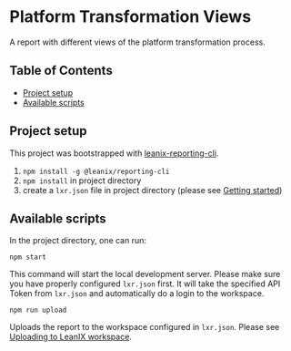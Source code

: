 # Platform Transformation Views

A report with different views of the platform transformation process.

## Table of Contents

- [Project setup](#project-setup)
- [Available scripts](#available-scripts)

## Project setup

This project was bootstrapped with [leanix-reporting-cli](https://github.com/leanix/leanix-reporting-cli).

1. `npm install -g @leanix/reporting-cli`
1. `npm install` in project directory
1. create a `lxr.json` file in project directory (please see [Getting started](https://github.com/leanix/leanix-reporting-cli#getting-started))

## Available scripts

In the project directory, one can run:

`npm start`

This command will start the local development server. Please make sure you have properly configured `lxr.json` first.
It will take the specified API Token from `lxr.json` and automatically do a login to the workspace.

`npm run upload`

Uploads the report to the workspace configured in `lxr.json`.
Please see [Uploading to LeanIX workspace](https://github.com/leanix/leanix-reporting-cli#uploading-to-leanix-workspace).
